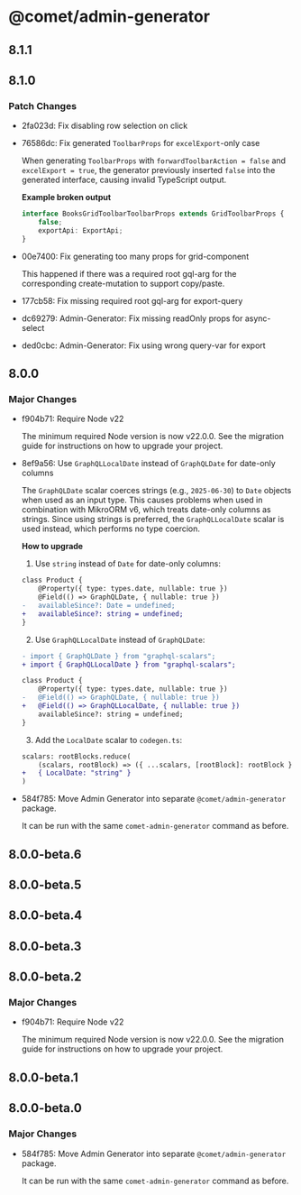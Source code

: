 # @comet/admin-generator

## 8.1.1

## 8.1.0

### Patch Changes

- 2fa023d: Fix disabling row selection on click
- 76586dc: Fix generated `ToolbarProps` for `excelExport`-only case

    When generating `ToolbarProps` with `forwardToolbarAction = false` and `excelExport = true`, the generator previously inserted `false` into the generated interface, causing invalid TypeScript output.

    **Example broken output**

    ```ts
    interface BooksGridToolbarToolbarProps extends GridToolbarProps {
        false;
        exportApi: ExportApi;
    }
    ```

- 00e7400: Fix generating too many props for grid-component

    This happened if there was a required root gql-arg for the corresponding create-mutation to support copy/paste.

- 177cb58: Fix missing required root gql-arg for export-query
- dc69279: Admin-Generator: Fix missing readOnly props for async-select
- ded0cbc: Admin-Generator: Fix using wrong query-var for export

## 8.0.0

### Major Changes

- f904b71: Require Node v22

    The minimum required Node version is now v22.0.0.
    See the migration guide for instructions on how to upgrade your project.

- 8ef9a56: Use `GraphQLLocalDate` instead of `GraphQLDate` for date-only columns

    The `GraphQLDate` scalar coerces strings (e.g., `2025-06-30`) to `Date` objects when used as an input type.
    This causes problems when used in combination with MikroORM v6, which treats date-only columns as strings.
    Since using strings is preferred, the `GraphQLLocalDate` scalar is used instead, which performs no type coercion.

    **How to upgrade**
    1. Use `string` instead of `Date` for date-only columns:

    ```diff
    class Product {
        @Property({ type: types.date, nullable: true })
        @Field(() => GraphQLDate, { nullable: true })
    -   availableSince?: Date = undefined;
    +   availableSince?: string = undefined;
    }
    ```

    2. Use `GraphQLLocalDate` instead of `GraphQLDate`:

    ```diff
    - import { GraphQLDate } from "graphql-scalars";
    + import { GraphQLLocalDate } from "graphql-scalars";

    class Product {
        @Property({ type: types.date, nullable: true })
    -   @Field(() => GraphQLDate, { nullable: true })
    +   @Field(() => GraphQLLocalDate, { nullable: true })
        availableSince?: string = undefined;
    }
    ```

    3. Add the `LocalDate` scalar to `codegen.ts`:

    ```diff
    scalars: rootBlocks.reduce(
        (scalars, rootBlock) => ({ ...scalars, [rootBlock]: rootBlock }),
    +   { LocalDate: "string" }
    )
    ```

- 584f785: Move Admin Generator into separate `@comet/admin-generator` package.

    It can be run with the same `comet-admin-generator` command as before.

## 8.0.0-beta.6

## 8.0.0-beta.5

## 8.0.0-beta.4

## 8.0.0-beta.3

## 8.0.0-beta.2

### Major Changes

- f904b71: Require Node v22

    The minimum required Node version is now v22.0.0.
    See the migration guide for instructions on how to upgrade your project.

## 8.0.0-beta.1

## 8.0.0-beta.0

### Major Changes

- 584f785: Move Admin Generator into separate `@comet/admin-generator` package.

    It can be run with the same `comet-admin-generator` command as before.
